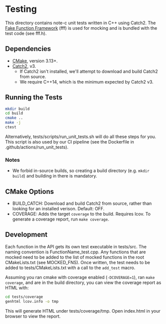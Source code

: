 # Testing

This directory contains note-c unit tests written in C++ using Catch2. The
[Fake Function Framework](https://github.com/meekrosoft/fff) (fff) is used for
mocking and is bundled with the test code (see fff.h).

## Dependencies

- [CMake](https://cmake.org/install), version 3.13+.
- [Catch2](https://github.com/catchorg/Catch2), v3.
    - If Catch2 isn't installed, we'll attempt to download and build Catch2 from
    source.
    - We require C++14, which is the minimum expected by Catch2 v3.

## Running the Tests

```sh
mkdir build
cd build
cmake ..
make -j
ctest
```

Alternatively, tests/scripts/run_unit_tests.sh will do all these steps for you.
This script is also used by our CI pipeline (see the Dockerfile in
.github/actions/run_unit_tests).

### Notes

- We forbid in-source builds, so creating a build directory (e.g. `mkdir build`)
and building in there is mandatory.

## CMake Options

- BUILD_CATCH: Download and build Catch2 from source, rather than looking for an
installed verison. Default: OFF.
- COVERAGE: Adds the target `coverage` to the build. Requires lcov. To generate
a coverage report, run `make coverage`.

## Development

Each function in the API gets its own test executable in tests/src. The naming
convention is FunctionName_test.cpp. Any functions that are mocked need to be
added to the list of mocked functions in the root CMakeLists.txt (see
MOCKED_FNS). Once written, the test needs to be added to tests/CMakeLists.txt
with a call to the `add_test` macro.

Assuming you ran cmake with coverage enabled (`-DCOVERAGE=1`), ran `make
coverage`, and are in the build directory, you can view the coverage report as
HTML with:

```sh
cd tests/coverage
genhtml lcov.info -o tmp
```

This will generate HTML under tests/coverage/tmp. Open index.html in your
browser to view the report.

